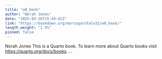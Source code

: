 ```yaml
---
title: "w0_book"
author: "Norah Jones"
date: "2025-03-26T15:49:41Z"
link: "https://bookdown.org/marcogarofalo31/w0_book/"
length_weight: "1.5%"
pinned: false
---
```


Norah Jones This is a Quarto book. To learn more about Quarto books visit https://quarto.org/docs/books. ...
